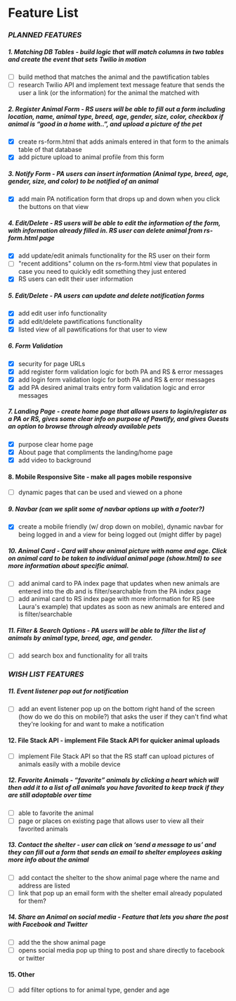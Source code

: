 # Feature List

### *PLANNED FEATURES*
##### 1. Matching DB Tables - build logic that will match columns in two tables and create the event that sets Twilio in motion
- [ ] build method that matches the animal and the pawtification tables
- [ ] research Twilio API and implement text message feature that sends the user a link (or the information) for the animal the matched with
##### 2. Register Animal Form - RS users will be able to fill out a form including location, name, animal type, breed, age, gender, size, color, checkbox if animal is “good in a home with..”, and upload a picture of the pet
- [X] create rs-form.html that adds animals entered in that form to the animals table of that database
- [X] add picture upload to animal profile from this form
##### 3. Notify Form - PA users can insert information (Animal type, breed, age, gender, size, and color) to be notified of an animal
- [X] add main PA notification form that drops up and down when you click the buttons on that view
##### 4. Edit/Delete - RS users will be able to edit the information of the form, with information already filled in. RS user can delete animal from rs-form.html page
- [X] add update/edit animals functionality for the RS user on their form
- [ ] "recent additions" column on the rs-form.html view that populates in case you need to quickly edit something they just entered
- [X] RS users can edit their user information
##### 5. Edit/Delete - PA users can update and delete notification forms 
- [X] add edit user info functionality
- [X] add edit/delete pawtifications functionality
- [X] listed view of all pawtifications for that user to view
##### 6. Form Validation
- [X] security for page URLs
- [X] add register form validation logic for both PA and RS & error messages
- [X] add login form validation logic for both PA and RS & error messages
- [X] add PA desired animal traits entry form validation logic and error messages
##### 7. Landing Page - create home page that allows users to login/register as a PA or RS, gives some clear info on purpose of Pawtify, and gives Guests an option to browse through already available pets
- [X] purpose clear home page
- [X] About page that compliments the landing/home page
- [X] add video to background
#### 8. Mobile Responsive Site - make all pages mobile responsive
- [ ] dynamic pages that can be used and viewed on a phone
##### 9. Navbar (can we split some of navbar options up with a footer?)
- [X] create a mobile friendly (w/ drop down on mobile), dynamic navbar for being logged in and a view for being logged out (might differ by page)
##### 10. Animal Card - Card will show animal picture with name and age. Click on animal card to be taken to individual animal page (show.html) to see more information about specific animal.
- [ ] add animal card to PA index page that updates when new animals are entered into the db and is filter/searchable from the PA index page
- [ ] add animal card to RS index page with more information for RS (see Laura's example) that updates as soon as new animals are entered and is filter/searchable
##### 11. Filter & Search Options - PA users will be able to filter the list of animals by animal type, breed, age, and gender.
- [ ] add search box and functionality for all traits
 
### *WISH LIST FEATURES*
##### 11. Event listener pop out for notification
- [ ] add an event listener pop up on the bottom right hand of the screen (how do we do this on mobile?) that asks the user if they can't find what they're looking for and want to make a notification
#### 12. File Stack API - implement File Stack API for quicker animal uploads
- [ ] implement File Stack API so that the RS staff can upload pictures of animals easily with a mobile device
##### 12. Favorite Animals - “favorite” animals by clicking a heart which will then add it to a list of all animals you have favorited to keep track if they are still adoptable over time
- [ ] able to favorite the animal
- [ ] page or places on existing page that allows user to view all their favorited animals
##### 13. Contact the shelter - user can click on ‘send a message to us’ and they can fill out a form that sends an email to shelter employees asking more info about the animal
- [ ] add contact the shelter to the show animal page where the name and address are listed 
- [ ] link that pop up an email form with the shelter email already populated for them?
##### 14. Share an Animal on social media - Feature that lets you share the post with Facebook and Twitter
- [ ] add the the show animal page
- [ ] opens social media pop up thing to post and share directly to facebook or twitter
#### 15. Other
- [ ] add filter options to for animal type, gender and age